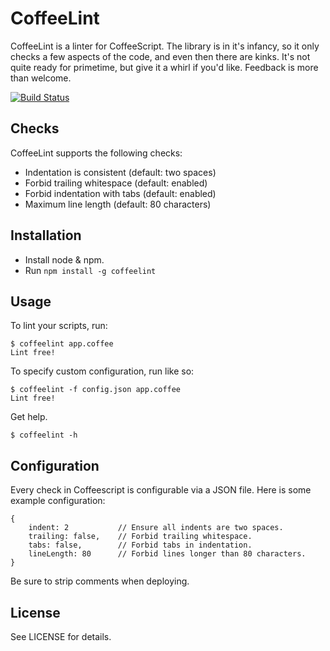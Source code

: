 CoffeeLint
==========

CoffeeLint is a linter for CoffeeScript. The library is in it's infancy, so it
only checks a few aspects of the code, and even then there are kinks. It's not
quite ready for primetime, but give it a whirl if you'd like. Feedback is more
than welcome.

[![Build Status](https://secure.travis-ci.org/clutchski/coffeelint.png)](http://travis-ci.org/clutchski/coffeelint)

Checks
------

CoffeeLint supports the following checks:

- Indentation is consistent (default: two spaces)
- Forbid trailing whitespace (default: enabled)
- Forbid indentation with tabs (default: enabled)
- Maximum line length (default: 80 characters)

Installation
------------

- Install node & npm.
- Run `npm install -g coffeelint`

Usage
-----

To lint your scripts, run:

    $ coffeelint app.coffee
    Lint free!

To specify custom configuration, run like so:

    $ coffeelint -f config.json app.coffee
    Lint free!

Get help.

    $ coffeelint -h


Configuration
-------------

Every check in Coffeescript is configurable via a JSON file. Here is some
example configuration:

    {
        indent: 2           // Ensure all indents are two spaces.
        trailing: false,    // Forbid trailing whitespace.
        tabs: false,        // Forbid tabs in indentation.
        lineLength: 80      // Forbid lines longer than 80 characters.
    }

Be sure to strip comments when deploying.

License
-------

See LICENSE for details.
